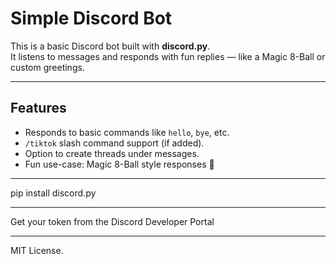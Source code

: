 # Simple Discord Bot

This is a basic Discord bot built with **discord.py**.  
It listens to messages and responds with fun replies — like a Magic 8-Ball or custom greetings.

---

## Features

- Responds to basic commands like `hello`, `bye`, etc.
- `/tiktok` slash command support (if added).
- Option to create threads under messages.
- Fun use-case: Magic 8-Ball style responses 🎱

---
pip install discord.py

---

Get your token from the Discord Developer Portal

---
 MIT License.




